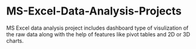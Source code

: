 # MS-Excel-Data-Analysis-Projects
MS Excel data analysis project includes dashboard type of visulization of the raw data along with the help of features like pivot tables and 2D or 3D charts.
